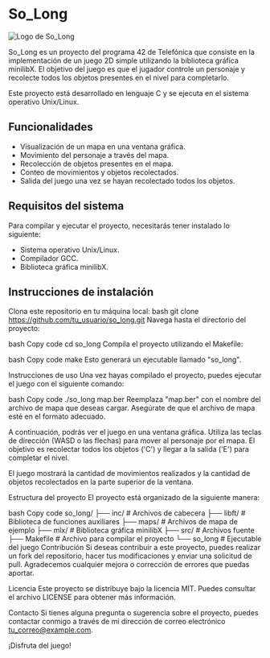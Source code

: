 # So_Long
![Logo de So_Long](logo.png)

So_Long es un proyecto del programa 42 de Telefónica que consiste en la implementación de un juego 2D simple utilizando la biblioteca gráfica minilibX. El objetivo del juego es que el jugador controle un personaje y recolecte todos los objetos presentes en el nivel para completarlo.

Este proyecto está desarrollado en lenguaje C y se ejecuta en el sistema operativo Unix/Linux.

## Funcionalidades
- Visualización de un mapa en una ventana gráfica.
- Movimiento del personaje a través del mapa.
- Recolección de objetos presentes en el mapa.
- Conteo de movimientos y objetos recolectados.
- Salida del juego una vez se hayan recolectado todos los objetos.

## Requisitos del sistema
Para compilar y ejecutar el proyecto, necesitarás tener instalado lo siguiente:
- Sistema operativo Unix/Linux.
- Compilador GCC.
- Biblioteca gráfica minilibX.

## Instrucciones de instalación
Clona este repositorio en tu máquina local:
bash
git clone https://github.com/tu_usuario/so_long.git
Navega hasta el directorio del proyecto:

bash
Copy code
cd so_long
Compila el proyecto utilizando el Makefile:

bash
Copy code
make
Esto generará un ejecutable llamado "so_long".

Instrucciones de uso
Una vez hayas compilado el proyecto, puedes ejecutar el juego con el siguiente comando:

bash
Copy code
./so_long map.ber
Reemplaza "map.ber" con el nombre del archivo de mapa que deseas cargar. Asegúrate de que el archivo de mapa esté en el formato adecuado.

A continuación, podrás ver el juego en una ventana gráfica. Utiliza las teclas de dirección (WASD o las flechas) para mover al personaje por el mapa. El objetivo es recolectar todos los objetos ('C') y llegar a la salida ('E') para completar el nivel.

El juego mostrará la cantidad de movimientos realizados y la cantidad de objetos recolectados en la parte superior de la ventana.

Estructura del proyecto
El proyecto está organizado de la siguiente manera:

bash
Copy code
so_long/
  ├── inc/          # Archivos de cabecera
  ├── libft/        # Biblioteca de funciones auxiliares
  ├── maps/         # Archivos de mapa de ejemplo
  ├── mlx/          # Biblioteca gráfica minilibX
  ├── src/          # Archivos fuente
  ├── Makefile      # Archivo para compilar el proyecto
  └── so_long       # Ejecutable del juego
Contribución
Si deseas contribuir a este proyecto, puedes realizar un fork del repositorio, hacer tus modificaciones y enviar una solicitud de pull. Agradecemos cualquier mejora o corrección de errores que puedas aportar.

Licencia
Este proyecto se distribuye bajo la licencia MIT. Puedes consultar el archivo LICENSE para obtener más información.

Contacto
Si tienes alguna pregunta o sugerencia sobre el proyecto, puedes contactar conmigo a través de mi dirección de correo electrónico tu_correo@example.com.

¡Disfruta del juego!

